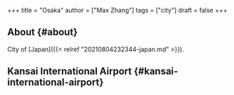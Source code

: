 +++
title = "Osaka"
author = ["Max Zhang"]
tags = ["city"]
draft = false
+++

## About {#about}

City of [Japan]({{< relref "20210804232344-japan.md" >}}).


## Kansai International Airport {#kansai-international-airport}
